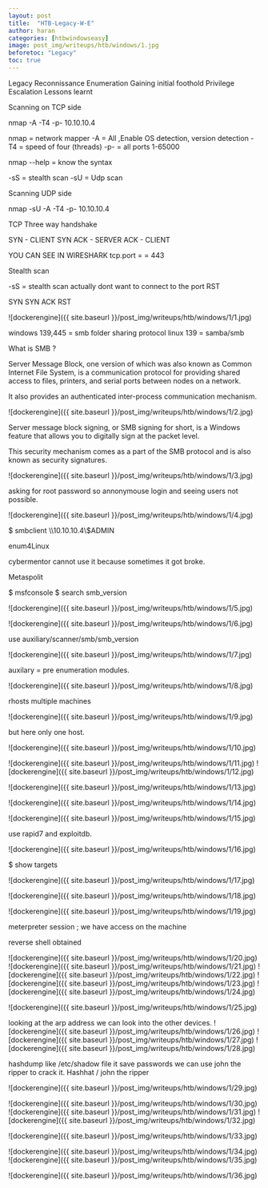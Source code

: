 ```yaml
---
layout: post
title:  "HTB-Legacy-W-E"
author: haran
categories: [htbwindowseasy]
image: post_img/writeups/htb/windows/1.jpg
beforetoc: "Legacy"
toc: true
---
```


Legacy
Reconnissance
Enumeration
Gaining initial foothold
Privilege Escalation
Lessons learnt

Scanning on TCP side

nmap -A -T4 -p- 10.10.10.4

nmap = network mapper
-A  = All ,Enable OS detection, version detection 
-T4 = speed of four (threads)
-p- = all ports 1-65000

nmap --help = know the syntax

-sS = stealth scan
-sU = Udp scan

Scanning UDP side

nmap -sU -A -T4 -p- 10.10.10.4

TCP Three way handshake

SYN - CLIENT
SYN ACK - SERVER
ACK - CLIENT

YOU CAN SEE IN WIRESHARK    tcp.port = = 443

Stealth scan

-sS = stealth scan 
actually dont want to connect to the port RST

SYN
SYN ACK
RST

![dockerengine]({{ site.baseurl }}/post_img/writeups/htb/windows/1/1.jpg)

windows 139,445 = smb folder sharing protocol
linux 139 = samba/smb

What is SMB ?


 Server Message Block, one version of which was also known as Common Internet File System, is a communication protocol for providing shared access to files, printers, and serial ports between nodes on a network.
 
 It also provides an authenticated inter-process communication mechanism. 
 
![dockerengine]({{ site.baseurl }}/post_img/writeups/htb/windows/1/2.jpg)
 
 Server message block signing, or SMB signing for short, is a Windows feature that allows you to digitally sign at the packet level.
 
 This security mechanism comes as a part of the SMB protocol and is also known as security signatures.
 
![dockerengine]({{ site.baseurl }}/post_img/writeups/htb/windows/1/3.jpg)
 
 asking for root password 
 so annonymouse login and seeing users not possible.
 
![dockerengine]({{ site.baseurl }}/post_img/writeups/htb/windows/1/4.jpg)
 
$ smbclient \\\\10.10.10.4\\$ADMIN

enum4Linux 

cybermentor cannot use it because sometimes it got broke.

Metaspolit

$ msfconsole
$ search smb_version

![dockerengine]({{ site.baseurl }}/post_img/writeups/htb/windows/1/5.jpg)

![dockerengine]({{ site.baseurl }}/post_img/writeups/htb/windows/1/6.jpg)

use auxiliary/scanner/smb/smb_version

![dockerengine]({{ site.baseurl }}/post_img/writeups/htb/windows/1/7.jpg)

auxilary = pre enumeration modules.

![dockerengine]({{ site.baseurl }}/post_img/writeups/htb/windows/1/8.jpg)

rhosts multiple machines

![dockerengine]({{ site.baseurl }}/post_img/writeups/htb/windows/1/9.jpg)

but here only one host.

![dockerengine]({{ site.baseurl }}/post_img/writeups/htb/windows/1/10.jpg)

![dockerengine]({{ site.baseurl }}/post_img/writeups/htb/windows/1/11.jpg)
![dockerengine]({{ site.baseurl }}/post_img/writeups/htb/windows/1/12.jpg)

![dockerengine]({{ site.baseurl }}/post_img/writeups/htb/windows/1/13.jpg)

![dockerengine]({{ site.baseurl }}/post_img/writeups/htb/windows/1/14.jpg)

![dockerengine]({{ site.baseurl }}/post_img/writeups/htb/windows/1/15.jpg)

use rapid7 and exploitdb.

![dockerengine]({{ site.baseurl }}/post_img/writeups/htb/windows/1/16.jpg)

$ show targets

![dockerengine]({{ site.baseurl }}/post_img/writeups/htb/windows/1/17.jpg)

![dockerengine]({{ site.baseurl }}/post_img/writeups/htb/windows/1/18.jpg)

![dockerengine]({{ site.baseurl }}/post_img/writeups/htb/windows/1/19.jpg)

meterpreter session ; we have access on the machine

reverse shell obtained

![dockerengine]({{ site.baseurl }}/post_img/writeups/htb/windows/1/20.jpg)
![dockerengine]({{ site.baseurl }}/post_img/writeups/htb/windows/1/21.jpg)
![dockerengine]({{ site.baseurl }}/post_img/writeups/htb/windows/1/22.jpg)
![dockerengine]({{ site.baseurl }}/post_img/writeups/htb/windows/1/23.jpg)
![dockerengine]({{ site.baseurl }}/post_img/writeups/htb/windows/1/24.jpg)

![dockerengine]({{ site.baseurl }}/post_img/writeups/htb/windows/1/25.jpg)

looking at the  arp address we can look into the other devices.
![dockerengine]({{ site.baseurl }}/post_img/writeups/htb/windows/1/26.jpg)
![dockerengine]({{ site.baseurl }}/post_img/writeups/htb/windows/1/27.jpg)
![dockerengine]({{ site.baseurl }}/post_img/writeups/htb/windows/1/28.jpg)

hashdump like /etc/shadow file it save passwords 
we can use john the ripper to crack it.
Hashhat / john the ripper

![dockerengine]({{ site.baseurl }}/post_img/writeups/htb/windows/1/29.jpg)

![dockerengine]({{ site.baseurl }}/post_img/writeups/htb/windows/1/30.jpg)
![dockerengine]({{ site.baseurl }}/post_img/writeups/htb/windows/1/31.jpg)
![dockerengine]({{ site.baseurl }}/post_img/writeups/htb/windows/1/32.jpg)

![dockerengine]({{ site.baseurl }}/post_img/writeups/htb/windows/1/33.jpg)

![dockerengine]({{ site.baseurl }}/post_img/writeups/htb/windows/1/34.jpg)
![dockerengine]({{ site.baseurl }}/post_img/writeups/htb/windows/1/35.jpg)

![dockerengine]({{ site.baseurl }}/post_img/writeups/htb/windows/1/36.jpg)






